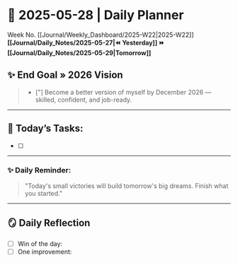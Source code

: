 # 🌼 **2025-05-28** | Daily Planner

Week No. [[Journal/Weekly_Dashboard/2025-W22|2025-W22]]
**[[Journal/Daily_Notes/2025-05-27|⏪ Yesterday]] ⏩ [[Journal/Daily_Notes/2025-05-29|Tomorrow]]**

## ✨ End Goal » 2026 Vision

> - ["] Become a better version of myself by December 2026 — skilled, confident, and job-ready.

---

## 🎯 Today’s Tasks:

- [ ] 

---

### ✨ Daily Reminder:  

>"Today's small victories will build tomorrow's big dreams. Finish what you started."

---
## 🪞 Daily Reflection
- [ ] Win of the day:
- [ ] One improvement:
